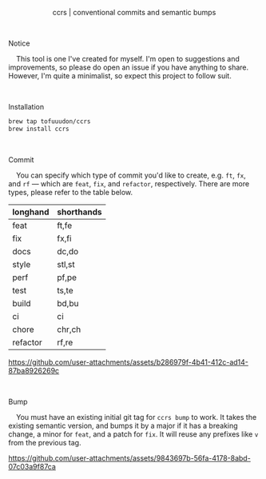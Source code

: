 <p align="center">ccrs | conventional commits and semantic bumps</p>

<br>

Notice

&nbsp;&nbsp;&nbsp;&nbsp;This tool is one I've created for myself. I'm open to suggestions and improvements, so please do open an issue if you have anything to share. However, I'm quite a minimalist, so expect this project to follow suit.

<br>

Installation

```bash
brew tap tofuuudon/ccrs
brew install ccrs
```

<br>

Commit

&nbsp;&nbsp;&nbsp;&nbsp;You can specify which type of commit you'd like to create, e.g. `ft`, `fx`, and `rf` — which are `feat`, `fix`, and `refactor`, respectively. There are more types, please refer to the table below.

|    longhand      |   shorthands  |
|----------|-----|
| feat     | ft,fe  |
| fix      | fx,fi  |
| docs     | dc,do  |
| style    | stl,st |
| perf     | pf,pe  |
| test     | ts,te  |
| build    | bd,bu  |
| ci       | ci  |
| chore    | chr,ch |
| refactor | rf,re  |

https://github.com/user-attachments/assets/b286979f-4b41-412c-ad14-87ba8926269c

<br>

Bump

&nbsp;&nbsp;&nbsp;&nbsp;You must have an existing initial git tag for `ccrs bump` to work. It takes the existing semantic version, and bumps it by a major if it has a breaking change, a minor for `feat`, and a patch for `fix`. It will reuse any prefixes like `v` from the previous tag.

https://github.com/user-attachments/assets/9843697b-56fa-4178-8abd-07c03a9f87ca

